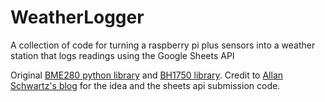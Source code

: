 # WeatherLogger
A collection of code for turning a raspberry pi plus sensors into a weather station that logs readings using the Google Sheets API

Original [BME280 python library](https://github.com/cmur2/python-bme280) and [BH1750 library](https://bitbucket.org/MattHawkinsUK/rpispy-misc/raw/master/python/bh1750.py). Credit to [Allan Schwartz's blog](http://www.whatimade.today/log-sensor-data-straight-to-google-sheets-from-a-raspberry-pi-zero-all-the-python-code/) for the idea and the sheets api submission code.
